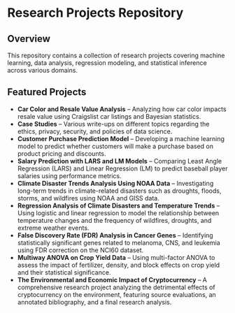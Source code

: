 # Research Projects Repository

## Overview

This repository contains a collection of research projects covering machine learning, data analysis, regression modeling, and statistical inference across various domains.

## Featured Projects

-   **Car Color and Resale Value Analysis** – Analyzing how car color impacts resale value using Craigslist car listings and Bayesian statistics.
-   **Case Studies** – Various write-ups on different topics regarding the ethics, privacy, security, and policies of data science.
-   **Customer Purchase Prediction Model** – Developing a machine learning model to predict whether customers will make a purchase based on product pricing and discounts.
-   **Salary Prediction with LARS and LM Models** – Comparing Least Angle Regression (LARS) and Linear Regression (LM) to predict baseball player salaries using performance metrics.
-   **Climate Disaster Trends Analysis Using NOAA Data** – Investigating long-term trends in climate-related disasters such as droughts, floods, storms, and wildfires using NOAA and GISS data.
-   **Regression Analysis of Climate Disasters and Temperature Trends** – Using logistic and linear regression to model the relationship between temperature changes and the frequency of wildfires, droughts, and extreme weather events.
-   **False Discovery Rate (FDR) Analysis in Cancer Genes** – Identifying statistically significant genes related to melanoma, CNS, and leukemia using FDR correction on the NCI60 dataset.
-   **Multiway ANOVA on Crop Yield Data** – Using multi-factor ANOVA to assess the impact of fertilizer, density, and block effects on crop yield and their statistical significance.
-   **The Environmental and Economic Impact of Cryptocurrency** – A comprehensive research project analyzing the detrimental effects of cryptocurrency on the environment, featuring source evaluations, an annotated bibliography, and a final research analysis.
